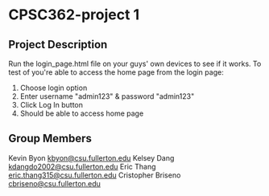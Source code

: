 # CPSC362-project 1

## Project Description
Run the login_page.html file on your guys' own devices to see if it works.
To test of you're able to access the home page from the login page:
1. Choose login option
2. Enter username "admin123" & password "admin123"
3. Click Log In button
4. Should be able to access home page

## Group Members
Kevin Byon    kbyon@csu.fullerton.edu
Kelsey Dang   kdangdo2002@csu.fullerton.edu
Eric Thang    eric.thang315@csu.fullerton.edu
Cristopher Briseno  cbriseno@csu.fullerton.edu
